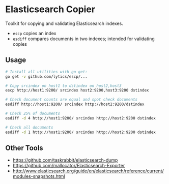 # Elasticsearch Copier

Toolkit for copying and validating Elasticsearch indexes.

* `escp` copies an index
* `esdiff` compares documents in two indexes; intended for validating copies

## Usage
```sh
# Install all utilities with go get:
go get -v github.com/lytics/escp/...
```

```sh
# Copy srcindex on host1 to dstindex on host2,host3
escp http://host1:9200/ srcindex host2:9200,host3:9200 dstindex
```

```sh
# Check document counts are equal and spot check documents
esdiff http://host1:9200/ srcindex http://host2:9200/dstindex

# Check 25% of documents
esdiff -d 4 http://host1:9200/ srcindex http://host2:9200 dstindex

# Check all documents
esdiff -d 1 http://host1:9200/ srcindex http://host2:9200 dstindex
```

Other Tools
-------------------------------
* https://github.com/taskrabbit/elasticsearch-dump
* https://github.com/mallocator/Elasticsearch-Exporter
* http://www.elasticsearch.org/guide/en/elasticsearch/reference/current/modules-snapshots.html
